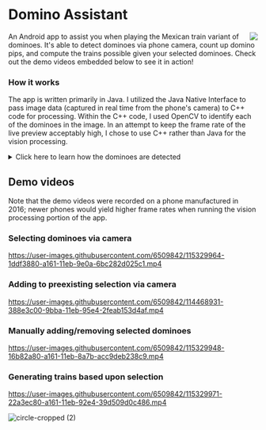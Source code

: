 # Domino Assistant

<img align="right" src="https://user-images.githubusercontent.com/6509842/115637347-f3ff5080-a2dd-11eb-97cf-b1478fa0efef.png">

An Android app to assist you when playing the Mexican train variant of dominoes. It's able to detect dominoes via phone camera, count up domino pips, and compute the trains possible given your selected dominoes. Check out the demo videos embedded below to see it in action!

### How it works
The app is written primarily in Java. I utilized the Java Native Interface to pass image data (captured in real time from the phone's camera) to C++ code for processing. Within the C++ code, I used OpenCV to identify each of the dominoes in the image. In an attempt to keep the frame rate of the live preview acceptably high, I chose to use C++ rather than Java for the vision processing.

<details>
  <summary markdown="span">Click here to learn how the dominoes are detected</summary>
  
Prior to creating this app I did a bit of market research on publicly available domino assistant apps, and I was disappointed in what I found. The apps were basic, simply tallying the number of perceived circles (at a very low frame rate) and not actually identifying dominoes. They were slow and prone to miscounting. This app aimed to isolate and identify each domino at an acceptably fast speed.
  
The processing begins by converting the received image to grayscale, reducing the color channels from 3 to 1, thereby reducing computational complexity. Next, a Gaussian blur is applied, reducing noise in the image. After that, the image is slightly dilated then eroded (it's "closed"). Closing the image reduces light glare within the pips since the glare gets overwhelmed upon dilation of the pip coloration. Once the image has been closed, the Canny edge detection algorithm is run, providing a vector of contours it found.
![image](https://user-images.githubusercontent.com/6509842/115492918-bee8f480-a230-11eb-84dd-2beae772c6ab.png)


![image](https://user-images.githubusercontent.com/6509842/115492958-d45e1e80-a230-11eb-8639-8a6a75c69b0f.png)
![image](https://user-images.githubusercontent.com/6509842/115492978-dd4ef000-a230-11eb-95ae-79a9a150061a.png)
![image](https://user-images.githubusercontent.com/6509842/115492996-e8098500-a230-11eb-8aef-9c88ee0e3d3d.png)
</details>

## Demo videos
Note that the demo videos were recorded on a phone manufactured in 2016; newer phones would yield higher frame rates when running the vision processing portion of the app.

### Selecting dominoes via camera
https://user-images.githubusercontent.com/6509842/115329964-1ddf3880-a161-11eb-9e0a-6bc282d025c1.mp4

### Adding to preexisting selection via camera
https://user-images.githubusercontent.com/6509842/114468931-388e3c00-9bba-11eb-95e4-2feab153d4af.mp4

### Manually adding/removing selected dominoes
https://user-images.githubusercontent.com/6509842/115329948-16b82a80-a161-11eb-8a7b-acc9deb238c9.mp4

### Generating trains based upon selection
https://user-images.githubusercontent.com/6509842/115329971-22a3ec80-a161-11eb-92e4-39d509d0c486.mp4

![circle-cropped (2)](https://user-images.githubusercontent.com/6509842/115637331-e6e26180-a2dd-11eb-9215-f2b10f2f7f1d.png)
